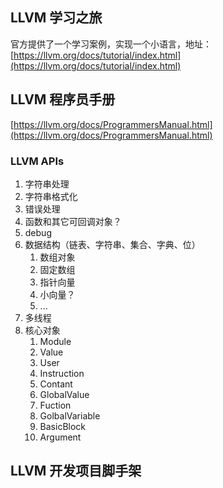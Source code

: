 
## LLVM 学习之旅

官方提供了一个学习案例，实现一个小语言，地址：[https://llvm.org/docs/tutorial/index.html](https://llvm.org/docs/tutorial/index.html)

## LLVM 程序员手册

[https://llvm.org/docs/ProgrammersManual.html](https://llvm.org/docs/ProgrammersManual.html)

### LLVM APIs

1. 字符串处理
2. 字符串格式化
3. 错误处理
4. 函数和其它可回调对象？
5. debug
6. 数据结构（链表、字符串、集合、字典、位）
   1. 数组对象
   2. 固定数组
   3. 指针向量
   4. 小向量？
   5. ...
7. 多线程
8. 核心对象
   1. Module
   2. Value
   3. User
   4. Instruction
   5. Contant
   6. GlobalValue
   7. Fuction
   8. GolbalVariable
   9. BasicBlock
   10. Argument

## LLVM 开发项目脚手架


